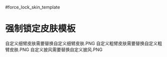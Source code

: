 #force_lock_skin_template
# 强制锁定皮肤模板
自定义细臂皮肤需要替换自定义细臂皮肤.PNG
自定义粗臂皮肤需要替换自定义粗臂皮肤.PNG
自定义披风需要替换自定义披风.PNG
